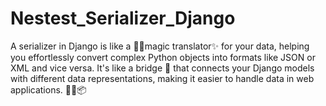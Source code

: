 # Nestest_Serializer_Django

A serializer in Django is like a 🧙‍♂️magic translator✨ for your data, helping you effortlessly convert complex Python objects into formats like JSON or XML and vice versa. It's like a bridge 🌉 that connects your Django models with different data representations, making it easier to handle data in web applications. 🐍🔄📦

